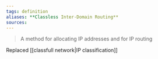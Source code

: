 ```yaml
---
tags: definition
aliases: **Classless Inter-Domain Routing**
sources: 
---
```


> A method for allocating IP addresses and for IP routing

Replaced [[classfull network|IP classification]]